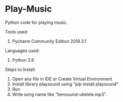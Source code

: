 # Play-Music
Python code for playing music.

Tools used:
1. Pycharm Community Edition 2019.3.1

Languages used:
1. Python 3.8

Steps to Install:
1. Open any file in IDE or Create Virtual Environment
2. Install library playsound using "pip install playsound"
3. Run
4. Write song name like "bensound-ukelele.mp3".
